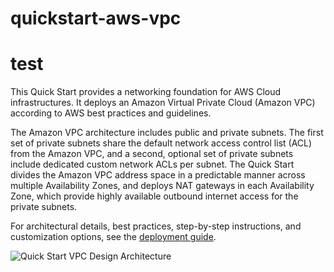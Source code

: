 # quickstart-aws-vpc
# test
This Quick Start provides a networking foundation for AWS Cloud infrastructures. It deploys an Amazon Virtual Private Cloud (Amazon VPC) according to AWS best practices and guidelines.

The Amazon VPC architecture includes public and private subnets. The first set of private subnets share the default network access control list (ACL) from the Amazon VPC, and a second, optional set of private subnets include dedicated custom network ACLs per subnet. The Quick Start divides the Amazon VPC address space in a predictable manner across multiple Availability Zones, and deploys NAT gateways in each Availability Zone, which provide highly available outbound internet access for the private subnets.

For architectural details, best practices, step-by-step instructions, and customization options, see the [deployment guide](https://fwd.aws/9VdxN).

![Quick Start VPC Design Architecture](https://docs.aws.amazon.com/quickstart/latest/vpc/images/quickstart-vpc-design-fullscreen.png)

